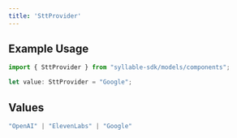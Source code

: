 ```yaml
---
title: 'SttProvider'
---
```


## Example Usage

```typescript
import { SttProvider } from "syllable-sdk/models/components";

let value: SttProvider = "Google";
```

## Values

```typescript
"OpenAI" | "ElevenLabs" | "Google"
```
